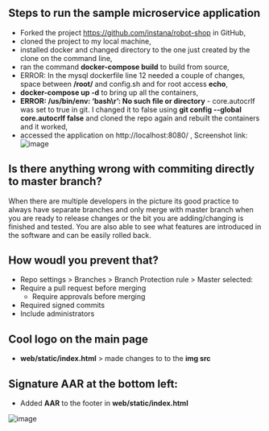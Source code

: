## Steps to run the sample microservice application

- Forked the project https://github.com/instana/robot-shop in GitHub, 
- cloned the project to my local machine, 
- installed docker and changed directory to the one just created by the clone on the command line, 
- ran the command **docker-compose build** to build from source, 
- ERROR: In the mysql dockerfile line 12 needed a couple of changes, space between **/root/** and config.sh and for root access **echo**, 
- **docker-compose up -d** to bring up all the containers, 
- **ERROR: /us/bin/env: ‘bash\r’: No such file or directory** - core.autocrlf was set to true in git. I changed it to false using **git config --global core.autocrlf false** and     cloned the repo again and rebuilt the containers and it worked, 
- accessed the application on http://localhost:8080/ , 
Screenshot link: ![image](https://user-images.githubusercontent.com/29515983/144965828-9f01851f-1e9c-41b9-82a8-4ddc4a327c49.png)

## Is there anything wrong with commiting directly to master branch?
When there are multiple developers in the picture its good practice to always have separate branches and only merge with master branch when you are ready to release changes or the bit you are adding/changing is finished and tested. You are also able to see what features are introduced in the software and can be easily rolled back.

## How woudl you prevent that?
- Repo settings > Branches > Branch Protection rule > Master selected:
- Require a pull request before merging
    - Require approvals before merging
- Required signed commits
- Include administrators


## Cool logo on the main page
- **web/static/index.html** > made changes to to the **img src**

## Signature AAR at the bottom left:
- Added **AAR** to the footer in **web/static/index.html**

![image](https://user-images.githubusercontent.com/29515983/145072600-58e4aa16-053f-4dbc-bd68-40dbfeec3423.png)

